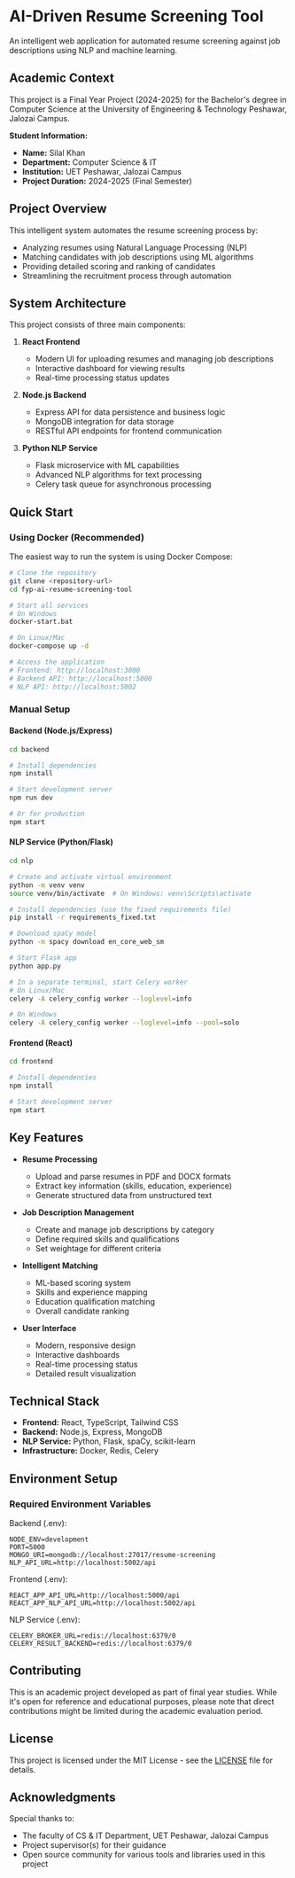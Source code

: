 # AI-Driven Resume Screening Tool

An intelligent web application for automated resume screening against job descriptions using NLP and machine learning.

## Academic Context

This project is a Final Year Project (2024-2025) for the Bachelor's degree in Computer Science at the University of Engineering & Technology Peshawar, Jalozai Campus.

**Student Information:**

- **Name:** Silal Khan
- **Department:** Computer Science & IT
- **Institution:** UET Peshawar, Jalozai Campus
- **Project Duration:** 2024-2025 (Final Semester)

## Project Overview

This intelligent system automates the resume screening process by:

- Analyzing resumes using Natural Language Processing (NLP)
- Matching candidates with job descriptions using ML algorithms
- Providing detailed scoring and ranking of candidates
- Streamlining the recruitment process through automation

## System Architecture

This project consists of three main components:

1. **React Frontend**

   - Modern UI for uploading resumes and managing job descriptions
   - Interactive dashboard for viewing results
   - Real-time processing status updates

2. **Node.js Backend**

   - Express API for data persistence and business logic
   - MongoDB integration for data storage
   - RESTful API endpoints for frontend communication

3. **Python NLP Service**
   - Flask microservice with ML capabilities
   - Advanced NLP algorithms for text processing
   - Celery task queue for asynchronous processing

## Quick Start

### Using Docker (Recommended)

The easiest way to run the system is using Docker Compose:

```bash
# Clone the repository
git clone <repository-url>
cd fyp-ai-resume-screening-tool

# Start all services
# On Windows
docker-start.bat

# On Linux/Mac
docker-compose up -d

# Access the application
# Frontend: http://localhost:3000
# Backend API: http://localhost:5000
# NLP API: http://localhost:5002
```

### Manual Setup

#### Backend (Node.js/Express)

```bash
cd backend

# Install dependencies
npm install

# Start development server
npm run dev

# Or for production
npm start
```

#### NLP Service (Python/Flask)

```bash
cd nlp

# Create and activate virtual environment
python -m venv venv
source venv/bin/activate  # On Windows: venv\Scripts\activate

# Install dependencies (use the fixed requirements file)
pip install -r requirements_fixed.txt

# Download spaCy model
python -m spacy download en_core_web_sm

# Start Flask app
python app.py

# In a separate terminal, start Celery worker
# On Linux/Mac
celery -A celery_config worker --loglevel=info

# On Windows
celery -A celery_config worker --loglevel=info --pool=solo
```

#### Frontend (React)

```bash
cd frontend

# Install dependencies
npm install

# Start development server
npm start
```

## Key Features

- **Resume Processing**

  - Upload and parse resumes in PDF and DOCX formats
  - Extract key information (skills, education, experience)
  - Generate structured data from unstructured text

- **Job Description Management**

  - Create and manage job descriptions by category
  - Define required skills and qualifications
  - Set weightage for different criteria

- **Intelligent Matching**

  - ML-based scoring system
  - Skills and experience mapping
  - Education qualification matching
  - Overall candidate ranking

- **User Interface**
  - Modern, responsive design
  - Interactive dashboards
  - Real-time processing status
  - Detailed result visualization

## Technical Stack

- **Frontend:** React, TypeScript, Tailwind CSS
- **Backend:** Node.js, Express, MongoDB
- **NLP Service:** Python, Flask, spaCy, scikit-learn
- **Infrastructure:** Docker, Redis, Celery

## Environment Setup

### Required Environment Variables

Backend (.env):

```
NODE_ENV=development
PORT=5000
MONGO_URI=mongodb://localhost:27017/resume-screening
NLP_API_URL=http://localhost:5002/api
```

Frontend (.env):

```
REACT_APP_API_URL=http://localhost:5000/api
REACT_APP_NLP_API_URL=http://localhost:5002/api
```

NLP Service (.env):

```
CELERY_BROKER_URL=redis://localhost:6379/0
CELERY_RESULT_BACKEND=redis://localhost:6379/0
```

## Contributing

This is an academic project developed as part of final year studies. While it's open for reference and educational purposes, please note that direct contributions might be limited during the academic evaluation period.

## License

This project is licensed under the MIT License - see the [LICENSE](LICENSE) file for details.

## Acknowledgments

Special thanks to:

- The faculty of CS & IT Department, UET Peshawar, Jalozai Campus
- Project supervisor(s) for their guidance
- Open source community for various tools and libraries used in this project
